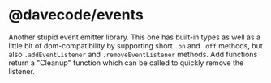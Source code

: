 # @davecode/events

Another stupid event emitter library. This one has built-in types as well as a little bit of dom-compatibility by supporting short `.on` and `.off` methods, but also `.addEventListener` and `.removeEventListener` methods. Add functions return a "Cleanup" function which can be called to quickly remove the listener.
